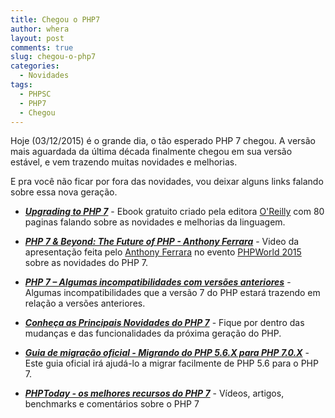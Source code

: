 ```yaml
---
title: Chegou o PHP7
author: whera
layout: post
comments: true
slug: chegou-o-php7
categories:
  - Novidades
tags:
  - PHPSC
  - PHP7
  - Chegou
---
```


Hoje (03/12/2015) é o grande dia, o tão esperado PHP 7 chegou.
A versão mais aguardada da última década finalmente chegou em sua versão estável, e vem trazendo muitas novidades e melhorias.

E pra você não ficar por fora das novidades, vou deixar alguns links falando sobre essa nova geração.

  * ***[Upgrading to PHP 7]*** - Ebook gratuito criado pela editora [O'Reilly] com 80 paginas falando sobre as novidades e melhorias da linguagem.

  * ***[PHP 7 & Beyond: The Future of PHP - Anthony Ferrara]*** - Video da apresentação feita pelo [Anthony Ferrara] no evento [PHPWorld 2015] sobre as novidades do PHP 7.

  * ***[PHP 7 – Algumas incompatibilidades com versões anteriores]*** - Algumas incompatibilidades que a versão 7 do PHP estará trazendo em relação a versões anteriores.

  * ***[Conheça as Principais Novidades do PHP 7]*** - Fique por dentro das mudanças e das funcionalidades da próxima geração do PHP.

  * ***[Guia de migração oficial - Migrando do PHP 5.6.X para PHP 7.0.X]*** - Este guia oficial irá ajudá-lo a migrar facilmente de PHP 5.6 para o PHP 7.

  * ***[PHPToday - os melhores recursos do PHP 7]*** - Vídeos, artigos, benchmarks e comentários sobre o PHP 7







[Upgrading to PHP 7]: <http://www.oreilly.com/web-platform/free/upgrading-to-php-seven.csp>
[O'Reilly]: <http://www.oreilly.com>
[PHP 7 & Beyond: The Future of PHP - Anthony Ferrara]: <http://devzone.zend.com/6927/php-7-and-beyond-the-future-of-php-anthony-ferrara-at-php-world>
[Anthony Ferrara]: <https://twitter.com/ircmaxell>
[PHPWorld 2015]: <https://world.phparch.com/>
[PHP 7 – Algumas incompatibilidades com versões anteriores]: <http://www.schoolofnet.com/2015/09/php-7-algumas-incompatibilidades-com-versoes-anteriores/>
[Conheça as Principais Novidades do PHP 7]: <https://medium.com/tenha-perspectiva/principais-novidades-do-php-7-6821683fc9a#.nyuk5b65e>
[Guia de migração oficial - Migrando do PHP 5.6.X para PHP 7.0.X]: http://php.net/manual/en/migration70.php
[PHPToday - os melhores recursos do PHP 7]: <https://www.phptoday.org/php7>